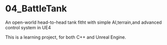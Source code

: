 # 04_BattleTank
An open-world head-to-head tank fitht with simple AI,terrain,and advanced control system in UE4

This is a learning project, for both C++ and Unreal Engine.

